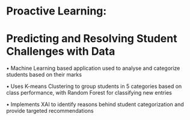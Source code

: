 # Proactive Learning: 
# Predicting and Resolving Student Challenges with Data
 • Machine Learning based application used to analyse and categorize students based on their marks
 
 • Uses K-means Clustering to group students in 5 categories based on class performance, with Random Forest for classifying new
 entries
 
 • Implements XAI to identify reasons behind student categorization and provide targeted recommendations
